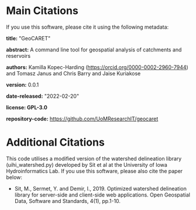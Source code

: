 # Main Citations
If you use this software, please cite it using the following metadata:

**title:** "GeoCARET"

**abstract:** A command line tool for geospatial analysis of catchments and reservoirs

**authors:** Kamilla Kopec-Harding (https://orcid.org/0000-0002-2960-7944) and Tomasz Janus and Chris Barry and Jaise Kuriakose

**version:** 0.0.1

**date-released:** "2022-02-20"

**license: GPL-3.0**

**repository-code:** https://github.com/UoMResearchIT/geocaret

# Additional Citations
This code utilises a modified version of the watershed delineation library  (uihi_watershed.py) developed by 
Sit et al at the University of Iowa Hydroinformatics Lab. If you use this software, please also cite the paper 
below: 

- Sit, M., Sermet, Y. and Demir, I., 2019. Optimized watershed delineation library for server-side and client-side web applications. Open Geospatial Data, Software and Standards, 4(1), pp.1-10.
